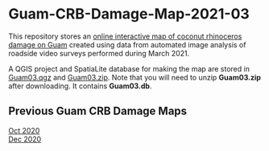 # Guam-CRB-Damage-Map-2021-03

This repository stores an [online interactive map of coconut rhinoceros damage on Guam](https://aubreymoore.github.io/Guam-CRB-Damage-Map-2021-03) created using data from automated image analysis of roadside video surveys performed during March 2021.

A QGIS project and SpatiaLite database for making the map are stored in [Guam03.qgz](Guam03.qgz) and [Guam03.zip](Guam03.zip).
Note that you will need to unzip **Guam03.zip** after downloading. It contains **Guam03.db**.

## Previous Guam CRB Damage Maps

[Oct 2020](https://aubreymoore.github.io/Guam-CRB-damage-map-2020-10/)<br>
[Dec 2020](https://aubreymoore.github.io/Guam-CRB-damage-map-2020-12/webmap/v1/)<br>



